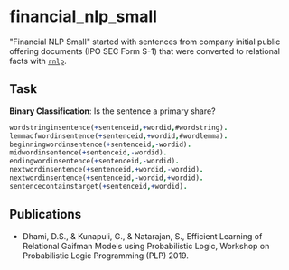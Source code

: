 # financial_nlp_small

"Financial NLP Small" started with sentences from company initial public
offering documents (IPO SEC Form S-1) that were converted to relational facts
with [`rnlp`](https://github.com/hayesall/rnlp/).

## Task

**Binary Classification**: Is the sentence a primary share?

```prolog
wordstringinsentence(+sentenceid,+wordid,#wordstring).
lemmaofwordinsentence(+sentenceid,+wordid,#wordlemma).
beginningwordinsentence(+sentenceid,-wordid).
midwordinsentence(+sentenceid,-wordid).
endingwordinsentence(+sentenceid,-wordid).
nextwordinsentence(+sentenceid,+wordid,-wordid).
nextwordinsentence(+sentenceid,-wordid,+wordid).
sentencecontainstarget(+sentenceid,+wordid).
```

## Publications

- Dhami, D.S., & Kunapuli, G., & Natarajan, S., Efficient Learning of Relational Gaifman Models using Probabilistic Logic, Workshop on Probabilistic Logic Programming (PLP) 2019.
